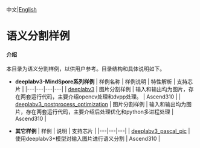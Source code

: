 中文|[English](README.md)

# 语义分割样例

#### 介绍
本目录为语义分割样例，以供用户参考。目录结构和具体说明如下。

- **deeplabv3-MindSpore系列样例**
  | 样例名称  | 样例说明  | 特性解析  | 支持芯片 |
  |---|---|---|---|
  | [deeplabv3](./deeplabv3)  | 图片分割样例  | 输入和输出均为图片，存在两套运行代码，主要介绍opencv处理和dvpp处理。  | Ascend310 |
  | [deeplabv3_postprocess_optimization](./googlenet_imagenet_multi_batch)  | 图片分割样例  | 输入和输出均为图片，存在两套运行代码，主要介绍后处理优化和python多进程处理  | Ascend310 |

- **其它样例**
  | 样例  | 说明  | 支持芯片 |
  |---|---|---|
  | [deeplabv3_pascal_pic](./deeplabv3_pascal_pic) | 使用deeplabv3+模型对输入图片进行语义分割 | Ascend310 |